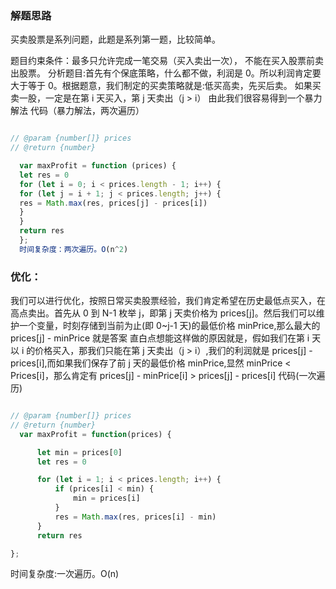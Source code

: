 ### 解题思路
买卖股票是系列问题，此题是系列第一题，比较简单。

题目约束条件：最多只允许完成一笔交易（买入卖出一次）， 不能在买入股票前卖出股票。
分析题目:首先有个保底策略，什么都不做，利润是 0。所以利润肯定要大于等于 0。根据题意，我们制定的买卖策略就是:低买高卖，先买后卖。
如果买卖一股，一定是在第 i 天买入，第 j 天卖出（j > i）
由此我们很容易得到一个暴力解法
代码（暴力解法，两次遍历）

```js

// @param {number[]} prices
// @return {number}

  var maxProfit = function (prices) {
  let res = 0
  for (let i = 0; i < prices.length - 1; i++) {
  for (let j = i + 1; j < prices.length; j++) {
  res = Math.max(res, prices[j] - prices[i])
  }
  }
  return res
  };
  时间复杂度：两次遍历。O(n^2)
```
### 优化：

我们可以进行优化，按照日常买卖股票经验，我们肯定希望在历史最低点买入，在高点卖出。首先从 0 到 N-1 枚举 j，即第 j 天卖价格为 prices[j]。然后我们可以维护一个变量，时刻存储到当前为止(即 0~j-1 天)的最低价格 minPrice,那么最大的 prices[j] - minPrice 就是答案
直白点想能这样做的原因就是，假如我们在第 i 天以 i 的价格买入，那我们只能在第 j 天卖出（j > i）,我们的利润就是 prices[j] - prices[i],而如果我们保存了前 j 天的最低价格 minPrice,显然 minPrice < Prices[i]，那么肯定有 prices[j] - minPrice[i] > prices[j] - prices[i]
代码(一次遍历)

```js

// @param {number[]} prices
// @return {number}
  var maxProfit = function(prices) {

      let min = prices[0]
      let res = 0

      for (let i = 1; i < prices.length; i++) {
          if (prices[i] < min) {
              min = prices[i]
          }
          res = Math.max(res, prices[i] - min)
      }
      return res

};
```
时间复杂度:一次遍历。O(n)

